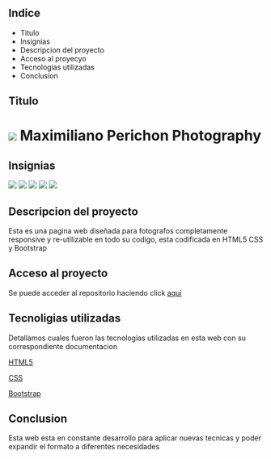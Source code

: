## Indice

* Titulo
* Insignias
* Descripcion del proyecto
* Acceso al proyecyo
* Tecnologias utilizadas
* Conclusion
 ## Titulo 
<h1 aling="center">
  <img src="https://github.com/MaximilianoPerichon/coderhouse/assets/138539538/a70f0591-a776-4a00-9349-182b8664b453" > Maximiliano Perichon Photography
</h1>

## Insignias
<p>
  <img src="https://img.shields.io/badge/estado-Desarrollo-passing"> <a href="https://developer.mozilla.org/en-US/docs/Glossary/HTML5"><img src="https://img.shields.io/badge/lenguaje-HTML5-orange"></a> <a href="https://developer.mozilla.org/en-US/docs/Web/CSS" alt=""><img src="https://img.shields.io/badge/lenguaje-CSS-blue"></a> <a href="https://maxiperichonphotography.netlify.app" alt=""><img src="https://img.shields.io/netlify/ceda83ca-27a6-4422-b683-20b8fea9ca78" /></a> <a href="https://github.com/MaximilianoPerichon/coderhouse" alt=""><img src="https://img.shields.io/github/license/MaximilianoPerichon/coderhouse?logo=github" /></a>
</p>

## Descripcion del proyecto
<p>
  Esta es una pagina web diseñada para fotografos completamente responsive y re-utilizable en todo su codigo, esta codificada en HTML5 CSS y Bootstrap
</p>

## Acceso al proyecto
<p>
  Se puede acceder al repositorio haciendo click <a href="https://github.com/MaximilianoPerichon/coderhouse">aqui</a>
</p>

## Tecnoligias utilizadas
<p>
  Detallamos cuales fueron las tecnologias utilizadas en esta web con su correspondiente documentacion
</p>
<p>
  <a href="https://developer.mozilla.org/en-US/docs/Glossary/HTML5">HTML5</a>
</p>
<p>
  <a href="https://developer.mozilla.org/en-US/docs/Web/CSS">CSS</a>
  </p>
  <p>
  <a href="https://getbootstrap.com/docs/5.3/getting-started/introduction/">Bootstrap</a>
  </p>

## Conclusion
<p>
  Esta web esta en constante desarrollo para aplicar nuevas tecnicas y poder expandir el formato a diferentes necesidades
</p>